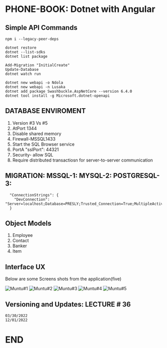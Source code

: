 # PHONE-BOOK:   Dotnet with Angular

## Simple API Commands

```
npm i --legacy-peer-deps

dotnet restore
dotnet --list-sdks
dotnet list package

Add-Migration "InitialCreate"
Update-Database
dotnet watch run

dotnet new webapi -o Ndola
dotnet new webapi -n Lusaka
dotnet add package Swashbuckle.AspNetCore --version 6.4.0
dotnet tool install -g Microsoft.dotnet-openapi

```

## DATABASE ENVIROMENT 

1. Version #3 Vs #5
2. AtPort 1344
3. Disable shared memory
4. Firewall-MSSQL1433
5. Start the SQL Browser service
6. PortA "sslPort": 44321
7. Security- allow SQL
8. Require distributed transactiosn for server-to-server communication

## MIGRATION: MSSQL-1: MYSQL-2: POSTGRESQL-3:

```
  "ConnectionStrings": {
    "DevConnection": "Server=localhost;Database=PRESLY;Trusted_Connection=True;MultipleActiveResultSets=True;"
  }

```

## Object Models

1. Employee
2. Contact
3. Banker
4. Item

## Interface UX

Below are some Screens shots from the application(five)

![ Muntu#1 ](https://github.com/LINOSNCHENA/DOTNET-Phone-book/blob/master/UXViews/page1.png)
![ Muntu#2 ](https://github.com/LINOSNCHENA/DOTNET-Phone-book/blob/master/UXViews/page2.png)
![ Muntu#3 ](https://github.com/LINOSNCHENA/DOTNET-Phone-book/blob/master/UXViews/page3.png)
![ Muntu#4 ](https://github.com/LINOSNCHENA/DOTNET-Phone-book/blob/master/UXViews/page4.png)
![ Muntu#5 ](https://github.com/LINOSNCHENA/DOTNET-Phone-book/blob/master/UXViews/page5.png)




## Versioning and Updates:  LECTURE # 36

```
03/30/2022
12/01/2022

```

# END

